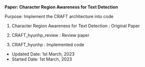 **Paper: Character Region Awareness for Text Detection**

Purpose: Implement the CRAFT architecture into code

1. Character Region Awareness for Text Detection : Original Paper

2. CRAFT_hyunhp_review : Review paper

3. CRAFT_hyunhp : Implemented code

- Updated Date: 1st March, 2023
- Started Date: 1st March, 2023